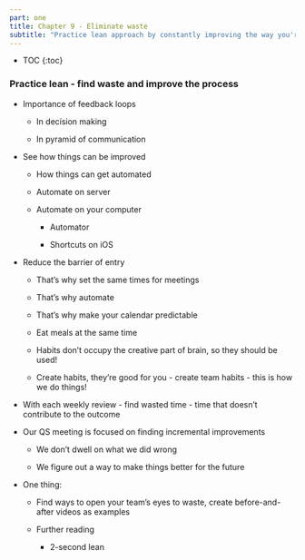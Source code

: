 ```yaml
---
part: one
title: Chapter 9 - Eliminate waste
subtitle: "Practice lean approach by constantly improving the way you're doing things."
---
```


* TOC
{:toc}

### Practice lean - find waste and improve the process

- Importance of feedback loops

	- In decísion making

	- In pyramid of communication

- See how things can be improved

	- How things can get automated

	- Automate on server

	- Automate on your computer

		- Automator

		- Shortcuts on iOS

- Reduce the barrier of entry

	- That’s why set the same times for meetings

	- That’s why automate

	- That’s why make your calendar predictable

	- Eat meals at the same time

	- Habits don’t occupy the creative part of brain, so they should be used!

	- Create habits, they’re good for you - create team habits - this is how we do things!

- With each weekly review - find wasted time - time that doesn’t contribute to the outcome

- Our QS meeting is focused on finding incremental improvements

	- We don’t dwell on what we did wrong

	- We figure out a way to make things better for the future

- One thing:

	- Find ways to open your team’s eyes to waste, create before-and-after videos as examples

	- Further reading

		- 2-second lean
